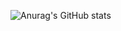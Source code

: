 ![Anurag's GitHub stats](https://github-readme-stats.vercel.app/api?username=AshenOneme&show_icons=true&theme=radical)
